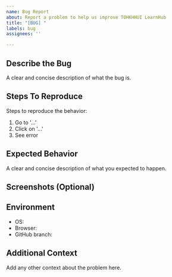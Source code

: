 ```yaml
---
name: Bug Report
about: Report a problem to help us improve TOHKHHUI LearnHub
title: "[BUG] "
labels: bug
assignees: ''

---
```


## Describe the Bug

A clear and concise description of what the bug is.

## Steps To Reproduce

Steps to reproduce the behavior:

1. Go to '...'
2. Click on '...'
3. See error

## Expected Behavior

A clear and concise description of what you expected to happen.

## Screenshots (Optional)

## Environment

- OS:
- Browser:
- GitHub branch:

## Additional Context

Add any other context about the problem here.
